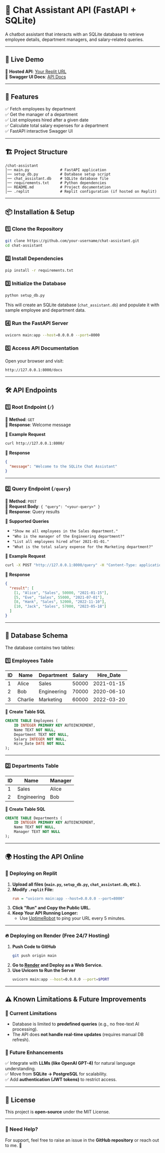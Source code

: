 # 📝 Chat Assistant API (FastAPI + SQLite)
A chatbot assistant that interacts with an SQLite database to retrieve employee details, department managers, and salary-related queries.

---

## 🚀 **Live Demo**
🔗 **Hosted API**: [Your Replit URL](https://your-repl-name.username.repl.co)  
📄 **Swagger UI Docs**: [API Docs](https://your-repl-name.username.repl.co/docs)  

---

## 📌 **Features**
✅ Fetch employees by department  
✅ Get the manager of a department  
✅ List employees hired after a given date  
✅ Calculate total salary expenses for a department  
✅ FastAPI interactive Swagger UI  

---

## 🏗 **Project Structure**
```
/chat-assistant
│── main.py              # FastAPI application
│── setup_db.py          # Database setup script
│── chat_assistant.db    # SQLite database file
│── requirements.txt     # Python dependencies
│── README.md            # Project documentation
│── .replit              # Replit configuration (if hosted on Replit)
```

---

## 📦 **Installation & Setup**
### **1️⃣ Clone the Repository**
```bash
git clone https://github.com/your-username/chat-assistant.git
cd chat-assistant
```

### **2️⃣ Install Dependencies**
```bash
pip install -r requirements.txt
```

### **3️⃣ Initialize the Database**
```bash
python setup_db.py
```
This will create an SQLite database (`chat_assistant.db`) and populate it with sample employee and department data.

### **4️⃣ Run the FastAPI Server**
```bash
uvicorn main:app --host=0.0.0.0 --port=8000
```

### **5️⃣ Access API Documentation**
Open your browser and visit:
```
http://127.0.0.1:8000/docs
```

---

## 🛠 **API Endpoints**

### **1️⃣ Root Endpoint (`/`)**
🔹 **Method**: `GET`  
🔹 **Response**: Welcome message  

📌 **Example Request**
```bash
curl http://127.0.0.1:8000/
```
📌 **Response**
```json
{
  "message": "Welcome to the SQLite Chat Assistant"
}
```

---

### **2️⃣ Query Endpoint (`/query`)**
🔹 **Method**: `POST`  
🔹 **Request Body**: `{ "query": "<your-query>" }`  
🔹 **Response**: Query results  

📌 **Supported Queries**
- `"Show me all employees in the Sales department."`
- `"Who is the manager of the Engineering department?"`
- `"List all employees hired after 2021-01-01."`
- `"What is the total salary expense for the Marketing department?"`

📌 **Example Request**
```bash
curl -X POST "http://127.0.0.1:8000/query" -H "Content-Type: application/json" -d '{"query": "Show me all employees in the Sales department."}'
```
📌 **Response**
```json
{
  "result": [
    [1, "Alice", "Sales", 50000, "2021-01-15"],
    [5, "Eve", "Sales", 55000, "2021-07-01"],
    [8, "Hank", "Sales", 52000, "2022-11-10"],
    [10, "Jack", "Sales", 57000, "2023-05-18"]
  ]
}
```

---

## 📂 **Database Schema**
The database contains two tables:

### **1️⃣ Employees Table**
| ID  | Name     | Department   | Salary | Hire_Date   |
|------|----------|--------------|--------|-------------|
| 1    | Alice    | Sales        | 50000  | 2021-01-15  |
| 2    | Bob      | Engineering  | 70000  | 2020-06-10  |
| 3    | Charlie  | Marketing    | 60000  | 2022-03-20  |

📌 **Create Table SQL**
```sql
CREATE TABLE Employees (
    ID INTEGER PRIMARY KEY AUTOINCREMENT,
    Name TEXT NOT NULL,
    Department TEXT NOT NULL,
    Salary INTEGER NOT NULL,
    Hire_Date DATE NOT NULL
);
```

---

### **2️⃣ Departments Table**
| ID  | Name         | Manager   |
|------|--------------|-----------|
| 1    | Sales        | Alice     |
| 2    | Engineering  | Bob       |

📌 **Create Table SQL**
```sql
CREATE TABLE Departments (
    ID INTEGER PRIMARY KEY AUTOINCREMENT,
    Name TEXT NOT NULL,
    Manager TEXT NOT NULL
);
```

---

## 🌍 **Hosting the API Online**
### **🚀 Deploying on Replit**
1. **Upload all files (`main.py`, `setup_db.py`, `chat_assistant.db`, etc.).**
2. **Modify `.replit` File:**
   ```ini
   run = "uvicorn main:app --host=0.0.0.0 --port=8000"
   ```
3. **Click "Run" and Copy the Public URL.**
4. **Keep Your API Running Longer:**  
   - Use [UptimeRobot](https://uptimerobot.com/) to ping your URL every 5 minutes.

---

### **🔥 Deploying on Render (Free 24/7 Hosting)**
1. **Push Code to GitHub**
   ```bash
   git push origin main
   ```
2. **Go to [Render](https://render.com/) and Deploy as a Web Service.**
3. **Use Uvicorn to Run the Server**
   ```bash
   uvicorn main:app --host=0.0.0.0 --port=$PORT
   ```

---

## ⚠️ **Known Limitations & Future Improvements**
### **🚨 Current Limitations**
- Database is limited to **predefined queries** (e.g., no free-text AI processing).
- The API does **not handle real-time updates** (requires manual DB refresh).

### **🔮 Future Enhancements**
✅ Integrate with **LLMs (like OpenAI GPT-4)** for natural language understanding.  
✅ Move from **SQLite → PostgreSQL** for scalability.  
✅ Add **authentication (JWT tokens)** to restrict access.  

---

## 📜 **License**
This project is **open-source** under the MIT License.

---
### **📧 Need Help?**
For support, feel free to raise an issue in the **GitHub repository** or reach out to me. 🚀
